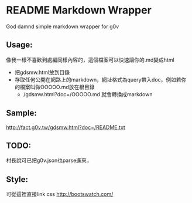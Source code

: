 README Markdown Wrapper
=========================================
God damnd simple markdown wrapper for g0v


Usage:
------

像我一樣不喜歡到處編同樣內容的，這個檔案可以快速讓你的.md變成html

  - 把gdsmw.html放到目錄
  - 存取任何公開在網路上的markdown，網址格式為query帶入doc，例如若你的檔案叫做OOOOO.md放在根目錄
    - /gdsmw.html?doc=/OOOOO.md 就會轉換成markdown

Sample:
-------
http://fact.g0v.tw/gdsmw.html?doc=/README.txt

TODO:
-----
村長說可已把g0v.json也parse進來..

Style:
------
可從這裡直接link css
http://bootswatch.com/
